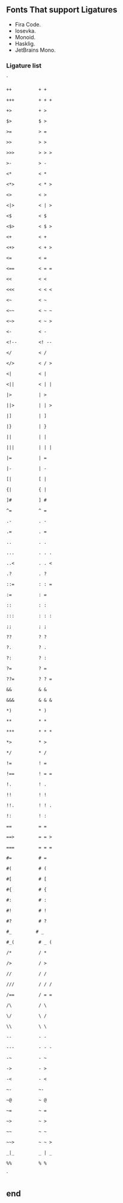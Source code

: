 ## Fonts That support Ligatures
- Fira Code.
- Iosevka.
- Monoid.
- Hasklig.
- JetBrains Mono.

### Ligature list



`

    ++          + +

    +++         + + +

    +>          + >

    $>          $ >

    >=          > =

    >>          > >

    >>>         > > >

    >-          > -

    <*          < *

    <*>         < * >

    <>          < >

    <|>         < | >

    <$          < $

    <$>         < $ >

    <+          < +

    <+>         < + >

    <=          < =

    <==         < = =

    <<          < <

    <<<         < < <

    <~          < ~

    <~~         < ~ ~

    <~>         < ~ >

    <-          < -

    <!--        <! --

    </          < /

    </>         < / >

    <|          < |

    <||         < | |

    |>          | >

    ||>         | | >

    |]          | ]

    |}          | }

    ||          | |

    |||         | | |

    |=          | =

    |-          | -

    [|          [ |

    {|          { |

    ]#          ] #

    ^=          ^ =

    .-          . -

    .=          . =

    ..          . .

    ...         . . .

    ..<         . . <

    .?          . ?

    ::=         : : =

    :=          : =

    ::          : :

    :::         : : :

    ;;          ; ;

    ??          ? ?

    ?.          ? .

    ?:          ? :

    ?=          ? =

    ??=         ? ? =

    &&          & &

    &&&         & & &

    *)          * )

    **          * *

    ***         * * *

    *>          * >

    */          * /

    !=          ! =

    !==         ! = =

    !.          ! .

    !!          ! !

    !!.         ! ! .

    !:          ! :

    ==          = =

    ==>         = = >

    ===         = = =

    #=          # =

    #(          # (

    #[          # [

    #{          # {

    #:          # :

    #!          # !

    #?          # ?

    #_         # _

    #_(         # _ (

    /*          / *

    />          / >

    //          / /

    ///         / / /

    /==         / = =

    /\          / \

    \/          \ /

    \\          \ \

    --          - -

    ---         - - -

    -~          - ~

    ->          - >

    -<          - <

    ~-          ~-

    ~@          ~ @

    ~=          ~ =

    ~>          ~ >

    ~~          ~ ~

    ~~>         ~ ~ >

    _|_         _ | _

    %%          % %
`
## end
